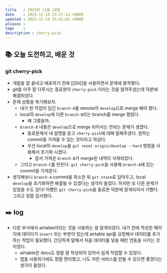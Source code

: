 ```yaml
---
title   : 2023년 11월 14일 
date    : 2023-11-14 23:17:11 +0900
updated : 2023-11-14 23:41:01 +0900
aliases : 
tags    : 
description : cherry-pick
---
```

## 📚 오늘 도전하고, 배운 것

### git cherry-pick

- 개발을 잘 끝내고 배포하기 전에 [[Git]]을 사용하면서 문제에 봉착했다. 
- git을 아주 잘 다루시는 동료분이 `cherry-pick` 이라는 것을 알려주셨는데 덕분에 해결되었다. 
- 문제 상황을 복기해보자. 
	- 내가 한 작업이 담긴  `branch-A`를 remote의 `develop`으로 merge 해야 했다.
	- local의 `develop`에 다른 `branch-B`라는 branch를 merge 했었다.
	  - 왜 그랬을까..
  - `branch-B` 내용은 `develop`으로 merge 되어서는 안되는 문제가 생겼다.
	- 동료분께서 내 설명을 듣고 `cherry-pick`에 대해 말해주셨다. 원하는 commit을 가져올 수 있는 것이라고 하셨다.
	- 우선 local의 `develop`을 `git reset origin/develop --hard` 명령을 사용해서 초기화 시켰다.
	  - 앞서 가져온 `branch-B`가 merge된 내역이 삭제되었다.
  - 그리고 `branch-C`를 만든다. `git cherry-pick`을 사용해 `branch-A`에 있는 commit을 가져온다.
- 생각해보니 `branch-A` commit을 취소한 뒤 `git stash`로 담아두고, local `develop`을 초기화하면 해결될 수 있겠다는 생각이 들었다. 하지만 또 다른 문제가 있었을 수도 있다! 어쨌든 `git cherry-pick`을 동료분 덕분에 알게되어서 기뻤다. 그리고 정말 감사했다. 

## ✒️ log
- 다른 부서에서 airtable이라는 것을 사용하는 걸 알게되었다. 내가 전에 작성한 페이지에 데이터가 `insert` 되는 부분이 있는데 airtable api를 요청해서 데이터를 추가하는 작업이 필요했다. 간단하게 말해서 처음 데이터를 넣을 때만 연동을 시키는 것이었다.  
	- airtable은 docs도 정말 잘 작성되어 있어서 쉽게 작업할 수 있었다.
	- 앱을 사용하기에도 정말 편리했고, 나도 저런 서비스를 만들 수 있으면 좋겠다는 생각이 들었다.
